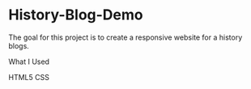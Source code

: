 # History-Blog-Demo


The goal for this project is to create a responsive website for a history blogs.

What I Used

HTML5
CSS
